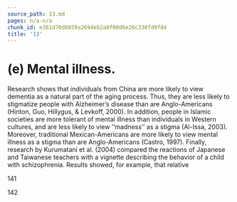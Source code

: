 ```yaml
---
source_path: 13.md
pages: n/a-n/a
chunk_id: e361d70d6859a2694eb2a0f00d6e26c338fd9f84
title: '13'
---
```

# (e) Mental illness.

Research shows that individuals from China are more likely to view dementia as a natural part of the aging process. Thus, they are less likely to stigmatize people with Alzheimer’s disease than are Anglo-Americans (Hinton, Guo, Hillygus, & Levkoff, 2000). In addition, people in Islamic societies are more tolerant of mental illness than individuals in Western cultures, and are less likely to view ‘‘madness’’ as a stigma (Al-Issa, 2003). Moreover, traditional Mexican-Americans are more likely to view mental illness as a stigma than are Anglo-Americans (Castro, 1997). Finally, research by Kurumatani et al. (2004) compared the reactions of Japanese and Taiwanese teachers with a vignette describing the behavior of a child with schizophrenia. Results showed, for example, that relative

141

142
